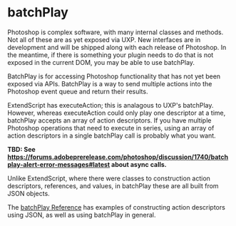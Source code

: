 # batchPlay

Photoshop is complex software, with many internal classes and methods. Not all of these are as yet exposed via UXP. New interfaces are in development and will be shipped along with each release of Photoshop. In the meantime, if there is something your plugin needs to do that is not exposed in the current DOM, you may be able to use batchPlay.

BatchPlay is for accessing Photoshop functionality that has not yet been exposed via APIs. BatchPlay is a way to send multiple actions into the Photoshop event queue and return their results.

ExtendScript has executeAction; this is analagous to UXP's batchPlay. However, whereas executeAction could only play one descriptor at a time, batchPlay accepts an array of action descriptors. If you have multiple Photoshop operations that need to execute in series, using an array of action descriptors in a single batchPlay call is probably what you want.

__TBD: See https://forums.adobeprerelease.com/photoshop/discussion/1740/batchplay-alert-error-messages#latest about async calls.__

Unlike ExtendScript, where there were classes to construction action descriptors, references, and values, in batchPlay these are all built from JSON objects.

The [batchPlay Reference](../api-reference/media/advanced/batchplay.md) has examples of constructing action descriptors using JSON, as well as using batchPlay in general.